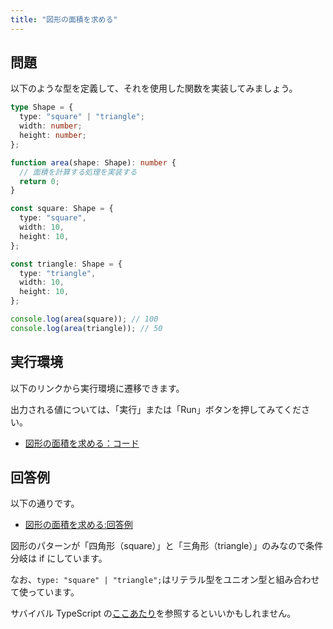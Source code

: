 ```yaml
---
title: "図形の面積を求める"
---
```


## 問題

以下のような型を定義して、それを使用した関数を実装してみましょう。

```typescript
type Shape = {
  type: "square" | "triangle";
  width: number;
  height: number;
};

function area(shape: Shape): number {
  // 面積を計算する処理を実装する
  return 0;
}

const square: Shape = {
  type: "square",
  width: 10,
  height: 10,
};

const triangle: Shape = {
  type: "triangle",
  width: 10,
  height: 10,
};

console.log(area(square)); // 100
console.log(area(triangle)); // 50
```

## 実行環境

以下のリンクから実行環境に遷移できます。

出力される値については、「実行」または「Run」ボタンを押してみてください。

- [図形の面積を求める：コード](https://www.typescriptlang.org/ja/play?#code/C4TwDgpgBAygFgQ0lAvFA3gKClUkBcUARAM4COArggE4RFQA+xw1AlggHYDmANnQNzYoAd1YATYHEIcKAWwBGEaoJxwIrLnGDS5i5ZgC+gzADMKHAMbBWAew5QaEBAAoSiArHcQAlDoVKMIQB6IKhAI3TAWS9AJIZACCjAdO9ATQZAaIZAM8VAMBcowHztQFGI5KFaYApqewAGQ0xMCzsSYChyKlpCeCRoNCwcPAhCUkpHIgAaIVEJKSgARhLB1XVNbXHJw2MqjhrcNk5eLs8W1ECO8C2iFnZuPgGh8UlCCamoNQ0ta4WjCuWSGz4AOh4bLmdHFz1Rzebz8KAheZlN4fCDfX7-WguY4bPggsEQgCsZSAA)

## 回答例

以下の通りです。

- [図形の面積を求める:回答例](https://www.typescriptlang.org/ja/play?#code/C4TwDgpgBAygFgQ0lAvFA3gKClUkBcUARAM4COArggE4RFQA+xw1AlggHYDmANnQNzYoAd1YATYHEIcKAWwBGEaoJxwIrLnGDS5i5ZgC+gzADMKHAMbBWAew5QaEBAAoSiArHcQAlDoVKMIVYTKFcvADo8aBQY4nIqWiJvQJwcWmAKans3JAhwtQ0tKAAqKBzIcNEJOBUoAygIHhJoLFSodMz7MNz89U1gErKIqslkgHooACZag0NMTAs7EgH4x0J4XNQU3HAIQlJKRyIAGiERqSgARgAGU9U+rUIb06N5xY5l3DZOXj3PTbQrR2HiILHY3D4JzO4kkT1uQgK-ThL2M7xINj44R4Ni4zkcLlWtG83n4UDGExu1wWSwxeWxuPxzjBPz4xNJ5KgAFYqUA)

図形のパターンが「四角形（square）」と「三角形（triangle）」のみなので条件分岐は if にしています。

なお、`type: "square" | "triangle";`はリテラル型をユニオン型と組み合わせて使っています。

サバイバル TypeScript の[ここあたり](https://typescriptbook.jp/reference/values-types-variables/literal-types#%E3%83%AA%E3%83%86%E3%83%A9%E3%83%AB%E5%9E%8B%E3%81%AE%E7%94%A8%E9%80%94)を参照するといいかもしれません。
